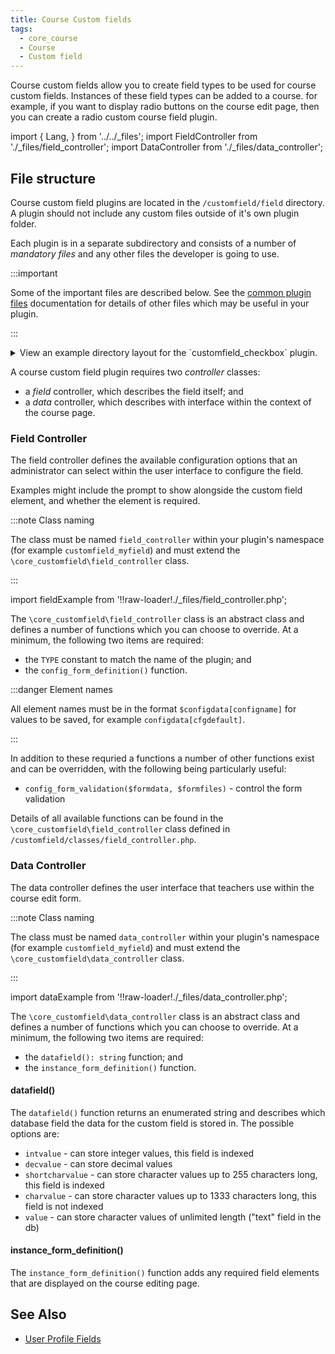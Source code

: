 ```yaml
---
title: Course Custom fields
tags:
  - core_course
  - Course
  - Custom field
---
```


Course custom fields allow you to create field types to be used for course custom fields. Instances of these field types can be added to a course. for example, if you want to display radio buttons on the course edit page, then you can create a radio custom course field plugin.

import {
    Lang,
} from '../../_files';
import FieldController from './_files/field_controller';
import DataController from './_files/data_controller';

## File structure

Course custom field plugins are located in the `/customfield/field` directory. A plugin should not include any custom files outside of it's own plugin folder.

Each plugin is in a separate subdirectory and consists of a number of _mandatory files_ and any other files the developer is going to use.

:::important

Some of the important files are described below. See the [common plugin files](../../commonfiles/index.mdx) documentation for details of other files which may be useful in your plugin.

:::

<details>
  <summary>View an example directory layout for the `customfield_checkbox` plugin.</summary>

```console
customfield/field/checkbox
├── classes
│   ├── data_controller.php
│   ├── field_controller.php
│   └── privacy
│       └── provider.php
├── lang
│   └── en
│       └── customfield_checkbox.php
└── version.php
```

</details>

A course custom field plugin requires two _controller_ classes:

- a _field_ controller, which describes the field itself; and
- a _data_ controller, which describes with interface within the context of the course page.

### Field Controller

The field controller defines the available configuration options that an administrator can select within the user interface to configure the field.

Examples might include the prompt to show alongside the custom field element, and whether the element is required.

:::note Class naming

The class must be named `field_controller` within your plugin's namespace (for example `customfield_myfield`) and must extend the `\core_customfield\field_controller` class.

:::

<!-- markdownlint-save -->
<!-- markdownlint-disable no-inline-html -->

import fieldExample from '!!raw-loader!./_files/field_controller.php';
<FieldController example={fieldExample} />

<!-- markdownlint-restore -->

The `\core_customfield\field_controller` class is an abstract class and defines a number of functions which you can choose to override. At a minimum, the following two items are required:

- the `TYPE` constant to match the name of the plugin; and
- the `config_form_definition()` function.

:::danger Element names

All element names must be in the format `$configdata[configname]` for values to be saved, for example `configdata[cfgdefault]`.

:::

In addition to these requried a functions a number of other functions exist and can be overridden, with the following being particularly useful:

- `config_form_validation($formdata, $formfiles)` - control the form validation

Details of all available functions can be found in the `\core_customfield\field_controller` class defined in `/customfield/classes/field_controller.php`.

### Data Controller

The data controller defines the user interface that teachers use within the course edit form.

:::note Class naming

The class must be named `data_controller` within your plugin's namespace (for example `customfield_myfield`) and must extend the `\core_customfield\data_controller` class.

:::

<!-- markdownlint-save -->
<!-- markdownlint-disable no-inline-html -->

import dataExample from '!!raw-loader!./_files/data_controller.php';
<DataController example={dataExample} />

<!-- markdownlint-restore -->

The `\core_customfield\data_controller` class is an abstract class and defines a number of functions which you can choose to override. At a minimum, the following two items are required:

- the `datafield(): string` function; and
- the `instance_form_definition()` function.

#### datafield()

The `datafield()` function returns an enumerated string and describes which database field the data for the custom field is stored in. The possible options are:

- `intvalue` - can store integer values, this field is indexed
- `decvalue` - can store decimal values
- `shortcharvalue` - can store character values up to 255 characters long, this field is indexed
- `charvalue` - can store character values up to 1333 characters long, this field is not indexed
- `value` - can store character values of unlimited length ("text" field in the db)

#### instance_form_definition()

The `instance_form_definition()` function adds any required field elements that are displayed on the course editing page.

## See Also

- [User Profile Fields](https://docs.moodle.org/dev/User_profile_fields)
